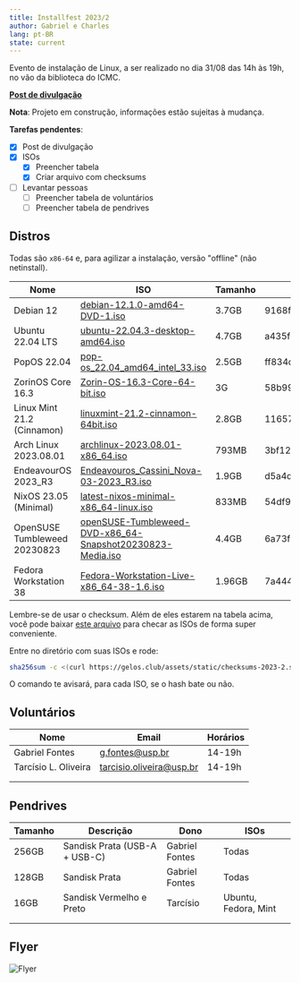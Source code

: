 ```yaml
---
title: Installfest 2023/2
author: Gabriel e Charles
lang: pt-BR
state: current
---
```


Evento de instalação de Linux, a ser realizado no dia 31/08 das 14h às 19h, no
vão da biblioteca do ICMC.

[**Post de divulgação**](/2023/08/21/installfest-2023-2.html)

**Nota**: Projeto em construção, informações estão sujeitas à mudança.

**Tarefas pendentes**:
- [x] Post de divulgação
- [x] ISOs
    - [x] Preencher tabela
    - [x] Criar arquivo com checksums
- [ ] Levantar pessoas
    - [ ] Preencher tabela de voluntários
    - [ ] Preencher tabela de pendrives

## Distros

Todas são `x86-64` e, para agilizar a instalação, versão "offline" (não
netinstall).

| **Nome**                     | **ISO**                                                                                                                                                                         | **Tamanho** | **Checksum** (SHA256)                                            |
|------------------------------|---------------------------------------------------------------------------------------------------------------------------------------------------------------------------------|-------------|------------------------------------------------------------------|
| Debian 12                    | [debian-12.1.0-amd64-DVD-1.iso](https://cdimage.debian.org/debian-cd/current/amd64/iso-dvd/debian-12.1.0-amd64-DVD-1.iso)                                                       | 3.7GB       | 9168ff53d789537db4f5233e7dfa5e860519c44b68132b70805218f842b00041 |
| Ubuntu 22.04 LTS             | [ubuntu-22.04.3-desktop-amd64.iso](https://releases.ubuntu.com/22.04.3/ubuntu-22.04.3-desktop-amd64.iso)                                                                        | 4.7GB       | a435f6f393dda581172490eda9f683c32e495158a780b5a1de422ee77d98e909 |
| PopOS 22.04                  | [pop-os_22.04_amd64_intel_33.iso](https://iso.pop-os.org/22.04/amd64/intel/33/pop-os_22.04_amd64_intel_33.iso)                                                                  | 2.5GB       | ff834c94c6bc970a9508da24fccf32ac829a51030488e612cc1ab4ecf4e0859d |
| ZorinOS Core 16.3            | [Zorin-OS-16.3-Core-64-bit.iso](https://mirrors.edge.kernel.org/zorinos-isos/16/Zorin-OS-16.3-Core-64-bit.iso)                                                                  | 3G          | 58b99c071958c2039f51ddf2e10e7afb483fed3fcef5d91702bcb5db7b9e2432 |
| Linux Mint 21.2 (Cinnamon)   | [linuxmint-21.2-cinnamon-64bit.iso](https://mirror.ufscar.br/mint-cd/stable/21.2/linuxmint-21.2-cinnamon-64bit.iso)                                                             | 2.8GB       | 116578dda0e03f1421c214acdd66043b586e7afc7474e0796c150ac164a90a2a |
| Arch Linux 2023.08.01        | [archlinux-2023.08.01-x86_64.iso](https://mirror.ufscar.br/archlinux/iso/2023.08.01/archlinux-2023.08.01-x86_64.iso)                                                            | 793MB       | 3bf1287333de5c26663b70a17ce7573f15dc60780b140cbbd1c720338c0abac5 |
| EndeavourOS 2023_R3          | [Endeavouros_Cassini_Nova-03-2023_R3.iso](https://github.com/endeavouros-team/ISO/releases/download/1-EndeavourOS-ISO-releases-archive/Endeavouros_Cassini_Nova-03-2023_R3.iso) | 1.9GB       | d5a4d7da138d4809667edba4044ae1868108b389c910d724aae0af6c346e6cd6 |
| NixOS 23.05 (Minimal)        | [latest-nixos-minimal-x86_64-linux.iso](https://channels.nixos.org/nixos-23.05/latest-nixos-minimal-x86_64-linux.iso)                                                           | 833MB       | 54df94f6398da25364712f711d4d2aaeef18900bf2d0e8104e42882e469665cb |
| OpenSUSE Tumbleweed 20230823 | [openSUSE-Tumbleweed-DVD-x86_64-Snapshot20230823-Media.iso](https://downloadcontentcdn.opensuse.org/tumbleweed/iso/openSUSE-Tumbleweed-DVD-x86_64-Snapshot20230823-Media.iso)   | 4.4GB       | 6a73f3f9b2d9338df7b9290d3837eb23afaf00d4b304741b13d2d67c5b7eca19 |
| Fedora Workstation 38        | [Fedora-Workstation-Live-x86_64-38-1.6.iso](https://download.fedoraproject.org/pub/fedora/linux/releases/38/Workstation/x86_64/iso/Fedora-Workstation-Live-x86_64-38-1.6.iso)   | 1.96GB      | 7a444a2e19012023bf0b015ae30135bafc5fd20f4f333310d42b118745093992 |


Lembre-se de usar o checksum. Além de eles estarem na tabela acima, você pode
baixar [este arquivo](/assets/static/checksums-2023-2.sha256) para checar as
ISOs de forma super conveniente.

Entre no diretório com suas ISOs e rode:

```bash
sha256sum -c <(curl https://gelos.club/assets/static/checksums-2023-2.sha256)
```

O comando te avisará, para cada ISO, se o hash bate ou não.

## Voluntários

| **Nome**               | **Email**                | **Horários** |
|------------------------|--------------------------|--------------|
| Gabriel Fontes         | g.fontes@usp.br          | 14-19h       |
| Tarcísio L. Oliveira   | tarcisio.oliveira@usp.br | 14-19h       | 
|                        |                          |              |
|                        |                          |              |


## Pendrives

| **Tamanho** | **Descrição**                 | **Dono**       | **ISOs**             |
|-------------|-------------------------------|----------------|----------------------|
| 256GB       | Sandisk Prata (USB-A + USB-C) | Gabriel Fontes | Todas                |
| 128GB       | Sandisk Prata                 | Gabriel Fontes | Todas                |
| 16GB        | Sandisk Vermelho e Preto      | Tarcísio       | Ubuntu, Fedora, Mint |
|             |                               |                |                      |
|             |                               |                |                      |


## Flyer

![Flyer](https://cloud.gelos.club/s/SNCiyGZq2n9bQ2X/download/flyer.png)
